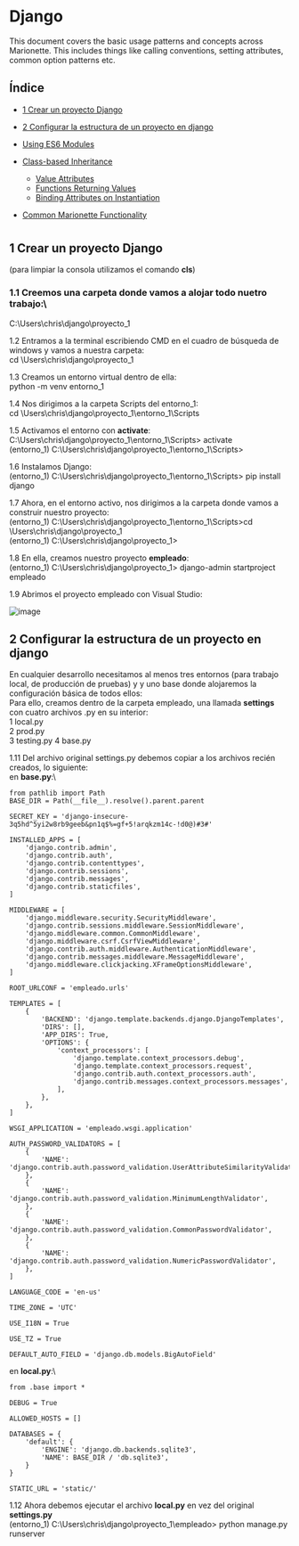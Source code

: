 # Django

This document covers the basic usage patterns and concepts across Marionette.
This includes things like calling conventions, setting attributes, common option
patterns etc.

## Índice

* [1 Crear un proyecto Django](#1-crear-un-proyecto-django)
* [2 Configurar la estructura de un proyecto en django](#2-Configurar-la-estructura-de-un-proyecto-en-django)

* [Using ES6 Modules](#using-es6-modules)
* [Class-based Inheritance](#class-based-inheritance)
  * [Value Attributes](#value-attributes)
  * [Functions Returning Values](#functions-returning-values)
  * [Binding Attributes on Instantiation](#binding-attributes-on-instantiation)
* [Common Marionette Functionality](./common.md)


# 

## 1 Crear un proyecto Django

(para limpiar la consola utilizamos el comando **cls**)

### 1.1 Creemos una carpeta donde vamos a alojar todo nuetro trabajo:\
C:\Users\chris\django\proyecto_1

1.2 Entramos a la terminal escribiendo CMD en el cuadro de búsqueda de windows y vamos a nuestra carpeta:\
cd \Users\chris\django\proyecto_1

1.3 Creamos un entorno virtual dentro de ella:\
python -m venv entorno_1

1.4 Nos dirigimos a la carpeta Scripts del entorno_1:\
cd \Users\chris\django\proyecto_1\entorno_1\Scripts

1.5 Activamos el entorno con **activate**:\
C:\Users\chris\django\proyecto_1\entorno_1\Scripts> activate\
(entorno_1) C:\Users\chris\django\proyecto_1\entorno_1\Scripts>

1.6 Instalamos Django:\
(entorno_1) C:\Users\chris\django\proyecto_1\entorno_1\Scripts> pip install django

1.7 Ahora, en el entorno activo, nos dirigimos a la carpeta donde vamos a construir nuestro proyecto:\
(entorno_1) C:\Users\chris\django\proyecto_1\entorno_1\Scripts>cd \Users\chris\django\proyecto_1\
(entorno_1) C:\Users\chris\django\proyecto_1>

1.8 En ella, creamos nuestro proyecto **empleado**:\
(entorno_1) C:\Users\chris\django\proyecto_1> django-admin startproject empleado

1.9 Abrimos el proyecto empleado con Visual Studio:

![image](https://github.com/user-attachments/assets/2e9cee98-5375-4b48-9033-b116c59d4823)

## 2 Configurar la estructura de un proyecto en django

En cualquier desarrollo necesitamos al menos tres entornos (para trabajo local, de producción de pruebas) y y uno base donde alojaremos la configuración básica de todos ellos:\
Para ello, creamos dentro de la carpeta empleado, una llamada **settings** con cuatro archivos .py en su interior:\
1 local.py\
2 prod.py\
3 testing.py
4 base.py

1.11 Del archivo original settings.py debemos copiar a los archivos recién creados, lo siguiente:\
en **base.py**:\
```
from pathlib import Path
BASE_DIR = Path(__file__).resolve().parent.parent

SECRET_KEY = 'django-insecure-3q5hd^5yi2w8rb9geeb&pn1q$%=gf+5!arqkzm14c-!d0@)#3#'

INSTALLED_APPS = [
    'django.contrib.admin',
    'django.contrib.auth',
    'django.contrib.contenttypes',
    'django.contrib.sessions',
    'django.contrib.messages',
    'django.contrib.staticfiles',
]

MIDDLEWARE = [
    'django.middleware.security.SecurityMiddleware',
    'django.contrib.sessions.middleware.SessionMiddleware',
    'django.middleware.common.CommonMiddleware',
    'django.middleware.csrf.CsrfViewMiddleware',
    'django.contrib.auth.middleware.AuthenticationMiddleware',
    'django.contrib.messages.middleware.MessageMiddleware',
    'django.middleware.clickjacking.XFrameOptionsMiddleware',
]

ROOT_URLCONF = 'empleado.urls'

TEMPLATES = [
    {
        'BACKEND': 'django.template.backends.django.DjangoTemplates',
        'DIRS': [],
        'APP_DIRS': True,
        'OPTIONS': {
            'context_processors': [
                'django.template.context_processors.debug',
                'django.template.context_processors.request',
                'django.contrib.auth.context_processors.auth',
                'django.contrib.messages.context_processors.messages',
            ],
        },
    },
]

WSGI_APPLICATION = 'empleado.wsgi.application'

AUTH_PASSWORD_VALIDATORS = [
    {
        'NAME': 'django.contrib.auth.password_validation.UserAttributeSimilarityValidator',
    },
    {
        'NAME': 'django.contrib.auth.password_validation.MinimumLengthValidator',
    },
    {
        'NAME': 'django.contrib.auth.password_validation.CommonPasswordValidator',
    },
    {
        'NAME': 'django.contrib.auth.password_validation.NumericPasswordValidator',
    },
]

LANGUAGE_CODE = 'en-us'

TIME_ZONE = 'UTC'

USE_I18N = True

USE_TZ = True

DEFAULT_AUTO_FIELD = 'django.db.models.BigAutoField'
```

en **local.py**:\
```
from .base import *

DEBUG = True

ALLOWED_HOSTS = []

DATABASES = {
    'default': {
        'ENGINE': 'django.db.backends.sqlite3',
        'NAME': BASE_DIR / 'db.sqlite3',
    }
}

STATIC_URL = 'static/'
```

1.12 Ahora debemos ejecutar el archivo **local.py** en vez del original **settings.py**\
(entorno_1) C:\Users\chris\django\proyecto_1\empleado> python manage.py runserver

